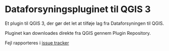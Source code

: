 # Dataforsyningspluginet til QGIS 3
Et plugin til QGIS 3, der gør det let at tilføje lag fra Dataforsyningen til QGIS.

Pluginet kan downloades direkte fra QGIS gennem Plugin Repository.

Fejl rapporteres i <a href="https://github.com/Dataforsyningen/Qgis-dataforsyningen/issues"> issue tracker </a>

